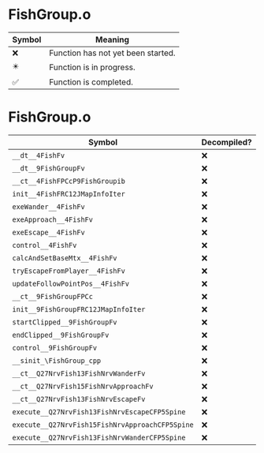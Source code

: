# FishGroup.o
| Symbol | Meaning 
| ------------- | ------------- 
| :x: | Function has not yet been started. 
| :eight_pointed_black_star: | Function is in progress. 
| :white_check_mark: | Function is completed. 


# FishGroup.o
| Symbol | Decompiled? |
| ------------- | ------------- |
| `__dt__4FishFv` | :x: |
| `__dt__9FishGroupFv` | :x: |
| `__ct__4FishFPCcP9FishGroupib` | :x: |
| `init__4FishFRC12JMapInfoIter` | :x: |
| `exeWander__4FishFv` | :x: |
| `exeApproach__4FishFv` | :x: |
| `exeEscape__4FishFv` | :x: |
| `control__4FishFv` | :x: |
| `calcAndSetBaseMtx__4FishFv` | :x: |
| `tryEscapeFromPlayer__4FishFv` | :x: |
| `updateFollowPointPos__4FishFv` | :x: |
| `__ct__9FishGroupFPCc` | :x: |
| `init__9FishGroupFRC12JMapInfoIter` | :x: |
| `startClipped__9FishGroupFv` | :x: |
| `endClipped__9FishGroupFv` | :x: |
| `control__9FishGroupFv` | :x: |
| `__sinit_\FishGroup_cpp` | :x: |
| `__ct__Q27NrvFish13FishNrvWanderFv` | :x: |
| `__ct__Q27NrvFish15FishNrvApproachFv` | :x: |
| `__ct__Q27NrvFish13FishNrvEscapeFv` | :x: |
| `execute__Q27NrvFish13FishNrvEscapeCFP5Spine` | :x: |
| `execute__Q27NrvFish15FishNrvApproachCFP5Spine` | :x: |
| `execute__Q27NrvFish13FishNrvWanderCFP5Spine` | :x: |
